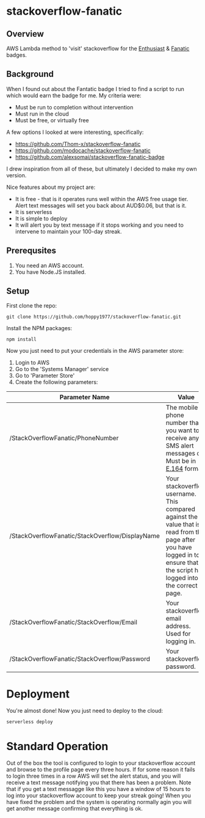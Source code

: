 # stackoverflow-fanatic
## Overview
AWS Lambda method to 'visit' stackoverflow for the [Enthusiast](https://stackoverflow.com/help/badges/83/fanatic) &amp; [Fanatic](https://stackoverflow.com/help/badges/71/enthusiast) badges.

## Background
When I found out about the Fantatic badge I tried to find a script to run which would earn the badge for me.
My criteria were:
* Must be run to completion without intervention
* Must run in the cloud
* Must be free, or virtually free

A few options I looked at were interesting, specifically:
* https://github.com/Thom-x/stackoverflow-fanatic
* https://github.com/modocache/stackoverflow-fanatic
* https://github.com/alexsomai/stackoverflow-fanatic-badge

I drew inspiration from all of these, but ultimately I decided to make my own version.

Nice features about my project are:
* It is free - that is it operates runs well within the AWS free usage tier. Alert text messages will set you back about AUD$0.06, but that is it.
* It is serverless
* It is simple to deploy
* It will alert you by text message if it stops working and you need to intervene to maintain your 100-day streak.

## Prerequsites
1. You need an AWS account.
2. You have Node.JS installed.

## Setup
First clone the repo:
```
git clone https://github.com/hoppy1977/stackoverflow-fanatic.git
```

Install the NPM packages:
```
npm install
```

Now you just need to put your credentials in the AWS parameter store:
1. Login to AWS
2. Go to the 'Systems Manager' service
3. Go to 'Parameter Store'
4. Create the following parameters:

| Parameter Name                                  | Value         |
| ----------------------------------------------- | ------------- |
| /StackOverflowFanatic/PhoneNumber               | The mobile phone number that you  want to receive any SMS alert messages on.<br/>Must be in [E.164](https://en.wikipedia.org/wiki/E.164) format. |
| /StackOverflowFanatic/StackOverflow/DisplayName | Your stackoverflow username.<br/>This compared against the value that is read from the page after you have logged in to ensure that the script has logged into the correct page. |
| /StackOverflowFanatic/StackOverflow/Email       | Your stackoverflow email address.<br/>Used for logging in. |
| /StackOverflowFanatic/StackOverflow/Password    | Your stackoverflow password.  |

# Deployment
You're almost done! Now you just need to deploy to the cloud:
```
serverless deploy
```

# Standard Operation
Out of the box the tool is configured to login to your stackoverflow account and browse to the profile page every three hours.
If for some reason it fails to login three times in a row AWS will set the alert status, and you will receive a text message notifying you that there has been a problem.
Note that if you get a text messagge like this you have a window of 15 hours to log into your stackoverflow account to keep your streak going!
When you have fixed the problem and the system is operating normally agin you will get another message confirming that everything is ok.
